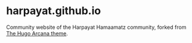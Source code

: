 # harpayat.github.io

Community website of the Harpayat Hamaamatz community, forked from [The Hugo Arcana theme](https://themes.gohugo.io/themes/hugo-arcana/).

